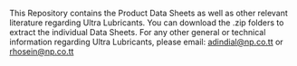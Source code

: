 This Repository contains the Product Data Sheets as well as other relevant literature regarding Ultra Lubricants. 
You can download the .zip folders to extract the individual Data Sheets. 
For any other general or technical information regarding Ultra Lubricants, please email: adindial@np.co.tt or rhosein@np.co.tt
